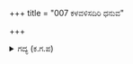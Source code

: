 +++
title = "007 ಕಳವಳಿಸದಿರಿ ಧನುವ"

+++

<details><summary>ಗದ್ಯ (ಕ.ಗ.ಪ) </summary>

7. 'ಕಳವಳಿಸಬೇಡಿ ಧನುಸ್ಸನ್ನು ತನ್ನಿ. ಹಿರಿದಾದ ಬಲವನ್ನು ಕರೆಯಿರಿ. ಹುಲುಮಾನವರ ಪರಾಕ್ರಮ ಇಷ್ಟಿದೆಯೆ ? ಗಂಧರ್ವರ ಸಾಮಥ್ರ್ಯವೇನಾದರೂ ಭೂಮಿಯಲ್ಲಿ ಪ್ರಕಟವಾದರೆ, ರಕ್ತದ ಹೊಳೆಯೇ ಹರಿದೀತು. ಶಾಕಿನಿ ಡಾಕಿನಿಯರನ್ನು ರಕ್ತಪಾನ ಮಾಡಲು ಬರಹೇಳಿರಿ.' ( ಎಂದು ಚಿತ್ರಸೇನನು ಹೇಳಿದನು.)
</details>
